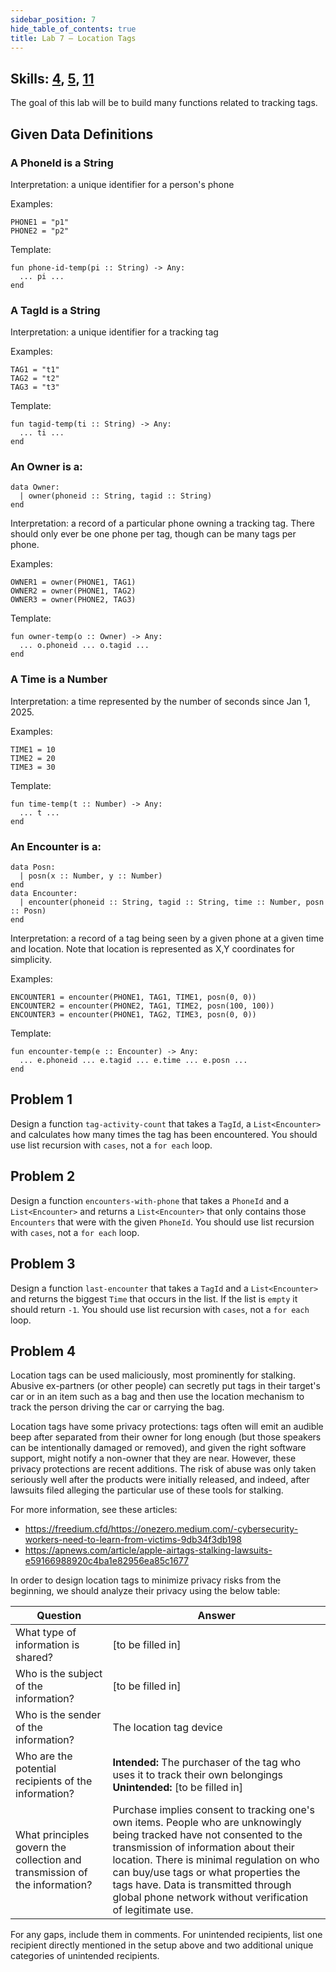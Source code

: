 ```yaml
---
sidebar_position: 7
hide_table_of_contents: true
title: Lab 7 — Location Tags
---
```

## Skills: [4](</skills/#(4)>), [5](</skills/#(5)>), [11](</skills/#(11))>)

The goal of this lab will be to build many functions related to tracking tags.

## Given Data Definitions

### A PhoneId is a String

Interpretation: a unique identifier for a person's phone

Examples:

```pyret
PHONE1 = "p1"
PHONE2 = "p2"
```

Template:

```pyret
fun phone-id-temp(pi :: String) -> Any:
  ... pi ...
end
```

### A TagId is a String

Interpretation: a unique identifier for a tracking tag

Examples:

```pyret
TAG1 = "t1"
TAG2 = "t2"
TAG3 = "t3"
```

Template:

```pyret
fun tagid-temp(ti :: String) -> Any:
  ... ti ...
end
```

### An Owner is a:

```pyret
data Owner:
  | owner(phoneid :: String, tagid :: String)
end
```

Interpretation: a record of a particular phone owning a tracking tag.
There should only ever be one phone per tag, though can be many tags per phone.

Examples:

```pyret
OWNER1 = owner(PHONE1, TAG1)
OWNER2 = owner(PHONE1, TAG2)
OWNER3 = owner(PHONE2, TAG3)
```

Template:

```pyret
fun owner-temp(o :: Owner) -> Any:
  ... o.phoneid ... o.tagid ...
end
```

### A Time is a Number

Interpretation: a time represented by the number of seconds since Jan 1, 2025.

Examples:

```pyret
TIME1 = 10
TIME2 = 20
TIME3 = 30
```

Template:

```pyret
fun time-temp(t :: Number) -> Any:
  ... t ...
end
```

### An Encounter is a:

```pyret
data Posn:
  | posn(x :: Number, y :: Number)
end
data Encounter:
  | encounter(phoneid :: String, tagid :: String, time :: Number, posn :: Posn)
end
```

Interpretation: a record of a tag being seen by a given phone at a given time and location.
Note that location is represented as X,Y coordinates for simplicity.

Examples:

```pyret
ENCOUNTER1 = encounter(PHONE1, TAG1, TIME1, posn(0, 0))
ENCOUNTER2 = encounter(PHONE2, TAG1, TIME2, posn(100, 100))
ENCOUNTER3 = encounter(PHONE1, TAG2, TIME3, posn(0, 0))
```

Template:

```pyret
fun encounter-temp(e :: Encounter) -> Any:
  ... e.phoneid ... e.tagid ... e.time ... e.posn ...
end
```

## Problem 1

Design a function `tag-activity-count` that takes a `TagId`, a `List<Encounter>` and calculates how many times the tag has been encountered. You should use list recursion with `cases`, not a `for each` loop. 

## Problem 2

Design a function `encounters-with-phone` that takes a `PhoneId` and a `List<Encounter>` and returns a `List<Encounter>` that only contains those `Encounters` that were with the given `PhoneId`. You should use list recursion with `cases`, not a `for each` loop.

## Problem 3

Design a function `last-encounter` that takes a `TagId` and a `List<Encounter>` and returns the biggest `Time` that occurs in the list. If the list is `empty` it should return `-1`. You should use list recursion with `cases`, not a `for each` loop.

## Problem 4

Location tags can be used maliciously, most prominently for stalking. Abusive ex-partners (or other people) can secretly put tags in their target's car or in an item such as a bag and then use the location mechanism to track the person driving the car or carrying the bag.

Location tags have some privacy protections: tags often will emit an audible beep after separated from their owner for long enough (but those speakers can be intentionally damaged or removed), and given the right software support, might notify a non-owner that they are near. However, these privacy protections are recent additions. The risk of abuse was only taken seriously well after the products were initially released, and indeed, after lawsuits filed alleging the particular use of these tools for stalking.

For more information, see these articles:

- https://freedium.cfd/https://onezero.medium.com/-cybersecurity-workers-need-to-learn-from-victims-9db34f3db198
- https://apnews.com/article/apple-airtags-stalking-lawsuits-e59166988920c4ba1e82956ea85c1677

In order to design location tags to minimize privacy risks from the beginning, we should analyze their privacy using the below table:

| Question | Answer |
| -- | -- |
| What type of information is shared? | [to be filled in] |
| Who is the subject of the information? | [to be filled in] |
| Who is the sender of the information? | The location tag device |
| Who are the potential recipients of the information? | **Intended:** The purchaser of the tag who uses it to track their own belongings<br/>**Unintended:** [to be filled in] |
| What principles govern the collection and transmission of the information? | Purchase implies consent to tracking one's own items. People who are unknowingly being tracked have not consented to the transmission of information about their location. There is minimal regulation on who can buy/use tags or what properties the tags have. Data is transmitted through global phone network without verification of legitimate use. |

For any gaps, include them in comments. For unintended recipients, list one recipient directly mentioned in the setup above and two additional unique categories of unintended recipients.